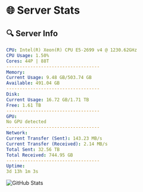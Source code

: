 # 🌐 Server Stats
## 🔍 Server Info
```yaml
CPU: Intel(R) Xeon(R) CPU E5-2699 v4 @ 1230.62GHz
CPU Usage: 1.50%
Cores: 44P | 88T
-----------------------------------
Memory:
Current Usage: 9.48 GB/503.74 GB
Available: 491.04 GB
-----------------------------------
Disk:
Current Usage: 16.72 GB/1.71 TB
Free: 1.61 TB
-----------------------------------
GPU:
No GPU detected
-----------------------------------
Network:
Current Transfer (Sent): 143.23 MB/s
Current Transfer (Received): 2.14 MB/s
Total Sent: 32.56 TB
Total Received: 744.95 GB
-----------------------------------
Uptime:
3d 13h 1m 3s
```
![GitHub Stats](https://img.shields.io/badge/Updated-2025-02-11_11:44:21-blue)